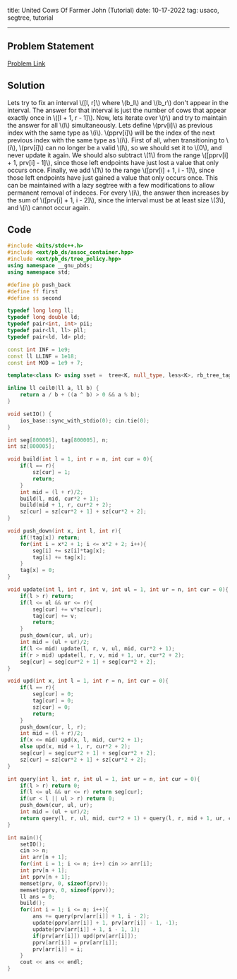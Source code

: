 title: United Cows Of Farmer John (Tutorial)
date: 10-17-2022
tag: usaco, segtree, tutorial

---

## Problem Statement

[Problem Link](http://www.usaco.org/index.php?page=viewproblem2&cpid=1140)

## Solution

Lets try to fix an interval \\([l, r]\\) where \\(b_l\\) and \\(b_r\\) don't appear in the interval. The answer for that interval is just the number of cows that appear exactly once in \\([l + 1, r - 1]\\). Now, lets iterate over \\(r\\) and try to maintain the answer for all \\(l\\) simultaneously. Lets define \\(prv[i]\\) as previous index with the same type as \\(i\\). \\(pprv[i]\\) will be the index of the next previous index with the same type as \\(i\\). First of all, when transitioning to \\(i\\), \\(prv[i]\\) can no longer be a valid \\(l\\), so we should set it to \\(0\\), and never update it again. We should also subtract \\(1\\) from the range \\([pprv[i] + 1, prv[i] - 1]\\), since those left endpoints have just lost a value that only occurs once. Finally, we add \\(1\\) to the range \\([prv[i] + 1, i - 1]\\), since those left endpoints have just gained a value that only occurs once. This can be maintained with a lazy segtree with a few modifications to allow permanent removal of indeces. For every \\(i\\), the answer then increases by the sum of \\([prv[i] + 1, i - 2]\\), since the interval must be at least size \\(3\\), and \\(i\\) cannot occur again.

## Code

```c++
#include <bits/stdc++.h>
#include <ext/pb_ds/assoc_container.hpp>
#include <ext/pb_ds/tree_policy.hpp>
using namespace __gnu_pbds;
using namespace std;

#define pb push_back
#define ff first
#define ss second

typedef long long ll;
typedef long double ld;
typedef pair<int, int> pii;
typedef pair<ll, ll> pll;
typedef pair<ld, ld> pld;

const int INF = 1e9;
const ll LLINF = 1e18;
const int MOD = 1e9 + 7;

template<class K> using sset =  tree<K, null_type, less<K>, rb_tree_tag, tree_order_statistics_node_update>;

inline ll ceil0(ll a, ll b) {
	return a / b + ((a ^ b) > 0 && a % b);
}

void setIO() {
	ios_base::sync_with_stdio(0); cin.tie(0);
}

int seg[800005], tag[800005], n;
int sz[800005];

void build(int l = 1, int r = n, int cur = 0){
	if(l == r){
		sz[cur] = 1;
		return;
	}
	int mid = (l + r)/2;
	build(l, mid, cur*2 + 1);
	build(mid + 1, r, cur*2 + 2);
	sz[cur] = sz[cur*2 + 1] + sz[cur*2 + 2];
}

void push_down(int x, int l, int r){
	if(!tag[x]) return;
	for(int i = x*2 + 1; i <= x*2 + 2; i++){
		seg[i] += sz[i]*tag[x];
		tag[i] += tag[x];
	}
	tag[x] = 0;
}

void update(int l, int r, int v, int ul = 1, int ur = n, int cur = 0){
	if(l > r) return;
	if(l <= ul && ur <= r){
		seg[cur] += v*sz[cur];
		tag[cur] += v;
		return;
	}
	push_down(cur, ul, ur);
	int mid = (ul + ur)/2;
	if(l <= mid) update(l, r, v, ul, mid, cur*2 + 1);
	if(r > mid) update(l, r, v, mid + 1, ur, cur*2 + 2);
	seg[cur] = seg[cur*2 + 1] + seg[cur*2 + 2];
}

void upd(int x, int l = 1, int r = n, int cur = 0){
	if(l == r){
		seg[cur] = 0;
		tag[cur] = 0;
		sz[cur] = 0;
		return;
	}
	push_down(cur, l, r);
	int mid = (l + r)/2;
	if(x <= mid) upd(x, l, mid, cur*2 + 1);
	else upd(x, mid + 1, r, cur*2 + 2);
	seg[cur] = seg[cur*2 + 1] + seg[cur*2 + 2];
	sz[cur] = sz[cur*2 + 1] + sz[cur*2 + 2];
}

int query(int l, int r, int ul = 1, int ur = n, int cur = 0){
	if(l > r) return 0;
	if(l <= ul && ur <= r) return seg[cur];
	if(ur < l || ul > r) return 0;
	push_down(cur, ul, ur);
	int mid = (ul + ur)/2;
	return query(l, r, ul, mid, cur*2 + 1) + query(l, r, mid + 1, ur, cur*2 + 2);
}

int main(){
	setIO();
	cin >> n;
	int arr[n + 1];
	for(int i = 1; i <= n; i++) cin >> arr[i];
	int prv[n + 1];
	int pprv[n + 1];
	memset(prv, 0, sizeof(prv));
	memset(pprv, 0, sizeof(pprv));
	ll ans = 0;
	build();
	for(int i = 1; i <= n; i++){
		ans += query(prv[arr[i]] + 1, i - 2);
		update(pprv[arr[i]] + 1, prv[arr[i]] - 1, -1);
		update(prv[arr[i]] + 1, i - 1, 1);
		if(prv[arr[i]]) upd(prv[arr[i]]);
		pprv[arr[i]] = prv[arr[i]];
		prv[arr[i]] = i;
	}
	cout << ans << endl;
}
```